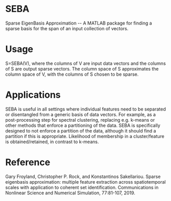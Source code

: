 # SEBA
Sparse EigenBasis Approximation -- A MATLAB package for finding a sparse basis for the span of an input collection of vectors.

# Usage

S=SEBA(V), where the columns of V are input data vectors and the columns of S are output sparse vectors.
The column space of S approximates the column space of V, with the columns of S chosen to be sparse.

# Applications 

SEBA is useful in all settings where individual features need to be separated or disentangled from a generic basis of data vectors.
For example, as a post-processing step for spectral clustering, replacing e.g. k-means or other methods that enforce a partitioning of the data.  SEBA is specifically designed to not enforce a partition of the data, although it should find a partition if this is appropriate. Likelihood of membership in a cluster/feature is obtained/retained, in contrast to k-means.

# Reference

Gary Froyland, Christopher P. Rock, and Konstantinos Sakellariou.
Sparse eigenbasis approximation: multiple feature extraction across spatiotemporal scales with application to coherent set identification. Communications in Nonlinear Science and Numerical Simulation, 77:81-107, 2019.


